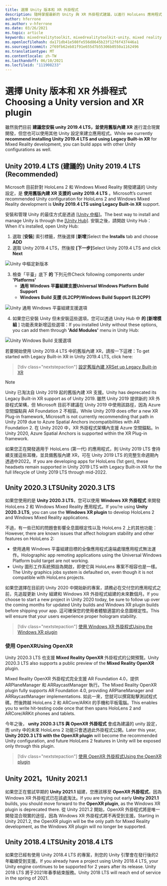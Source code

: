 ```yaml
---
title: 選擇 Unity 版本和 XR 外掛程式
description: 隨時掌握最新的 Unity 與 XR 外掛程式建議，以進行 HoloLens 應用程式開發。
author: hferrone
ms.author: v-hferrone
ms.date: 03/26/2021
ms.topic: article
keywords: mixedrealitytoolkit、mixedrealitytoolkit-unity、mixed reality 耳機、windows mixed reality 耳機、虛擬實境耳機、unity
ms.openlocfilehash: da171db41e508fe556d8645b23f12f6f437446a1
ms.sourcegitcommit: 2f69fb62eb81f91e655d7b55306b0550a1162496
ms.translationtype: MT
ms.contentlocale: zh-TW
ms.lasthandoff: 06/10/2021
ms.locfileid: "111908233"
---
```

# <a name="choosing-a-unity-version-and-xr-plugin"></a><span data-ttu-id="973e9-104">選擇 Unity 版本和 XR 外掛程式</span><span class="sxs-lookup"><span data-stu-id="973e9-104">Choosing a Unity version and XR plugin</span></span>

<span data-ttu-id="973e9-105">雖然我們目前 **建議您安裝 unity 2019.4 LTS，並使用舊版內建 XR** 進行混合現實開發，但您也可以使用其他 Unity 設定來建立應用程式。</span><span class="sxs-lookup"><span data-stu-id="973e9-105">While we currently **recommend installing Unity 2019.4 LTS and using Legacy Built-in XR** for Mixed Reality development, you can build apps with other Unity configurations as well.</span></span>

## <a name="unity-20194-lts-recommended"></a><span data-ttu-id="973e9-106">Unity 2019.4 LTS (建議的) </span><span class="sxs-lookup"><span data-stu-id="973e9-106">Unity 2019.4 LTS (Recommended)</span></span>

<span data-ttu-id="973e9-107">Microsoft 目前針對 HoloLens 2 和 Windows Mixed Reality 開發建議的 Unity 設定，是 **使用舊版內建 XR 支援的 unity 2019.4 LTS** 。</span><span class="sxs-lookup"><span data-stu-id="973e9-107">Microsoft’s current recommended Unity configuration for HoloLens 2 and Windows Mixed Reality development is **Unity 2019.4 LTS using Legacy Built-in XR** support.</span></span>

<span data-ttu-id="973e9-108">安裝和管理 Unity 的最佳方式是透過 <a href="https://unity3d.com/get-unity/download" target="_blank">[Unity 中樞]</a>。</span><span class="sxs-lookup"><span data-stu-id="973e9-108">The best way to install and manage Unity is through the <a href="https://unity3d.com/get-unity/download" target="_blank">[Unity Hub]</a>.</span></span> <span data-ttu-id="973e9-109">安裝之後，請開啟 Unity Hub：</span><span class="sxs-lookup"><span data-stu-id="973e9-109">When it's installed, open Unity Hub:</span></span>

1. <span data-ttu-id="973e9-110">選取 [**安裝**] 索引標籤，然後選擇 [**新增**]</span><span class="sxs-lookup"><span data-stu-id="973e9-110">Select the **Installs** tab and choose **ADD**</span></span>
2. <span data-ttu-id="973e9-111">選取 Unity 2019.4 LTS，然後按 **[下一步]**</span><span class="sxs-lookup"><span data-stu-id="973e9-111">Select Unity 2019.4 LTS and click **Next**</span></span>

![Unity 中樞定新版本](images/unity-hub-img-01.png)

3. <span data-ttu-id="973e9-113">檢查「平臺」底下 **的** 下列元件</span><span class="sxs-lookup"><span data-stu-id="973e9-113">Check following components under **'Platforms'**</span></span>
    * <span data-ttu-id="973e9-114">**通用 Windows 平臺組建支援**</span><span class="sxs-lookup"><span data-stu-id="973e9-114">**Universal Windows Platform Build Support**</span></span> 
    * <span data-ttu-id="973e9-115">**Windows Build 支援 (IL2CPP)**</span><span class="sxs-lookup"><span data-stu-id="973e9-115">**Windows Build Support (IL2CPP)**</span></span>

![Unity 通用 Windows 平臺組建支援選項](../images/Unity_Install_Option_UWP.png)

4. <span data-ttu-id="973e9-117">如果您已安裝 Unity 但未安裝這些選項，您可以透過 Unity Hub 中 **的 [新增模組** ] 功能表來新增這些選項：</span><span class="sxs-lookup"><span data-stu-id="973e9-117">If you installed Unity without these options, you can add them through **'Add Modules'** menu in Unity Hub:</span></span>

![Unity Windows Build 支援選項](../images/Unity_Install_Option_UWP2.png)

<span data-ttu-id="973e9-119">若要開始使用 Unity 2019.4 LTS 中的舊版內建 XR，請按一下這裡：</span><span class="sxs-lookup"><span data-stu-id="973e9-119">To get started with Legacy Built-in XR in Unity 2019.4 LTS, click here:</span></span>

> [!div class="nextstepaction"]
> [<span data-ttu-id="973e9-120">設定舊版內建 XR</span><span class="sxs-lookup"><span data-stu-id="973e9-120">Set up Legacy Built-in XR</span></span>](legacy-xr-support.md)

> [!NOTE]
> <span data-ttu-id="973e9-121">Unity 已淘汰自 Unity 2019 起的舊版內建 XR 支援。</span><span class="sxs-lookup"><span data-stu-id="973e9-121">Unity has deprecated its Legacy Built-in XR support as of Unity 2019.</span></span>  <span data-ttu-id="973e9-122">雖然 Unity 2019 提供新的 XR 外掛程式架構，但 Microsoft 目前不建議在 Unity 2019 中使用該路徑，因為 Azure 空間錨點與 AR Foundation 2 不相容。</span><span class="sxs-lookup"><span data-stu-id="973e9-122">While Unity 2019 does offer a new XR Plug-in framework, Microsoft is not currently recommending that path in Unity 2019 due to Azure Spatial Anchors incompatibilities with AR Foundation 2.</span></span>  <span data-ttu-id="973e9-123">在 Unity 2020 中，XR 外掛程式架構內支援 Azure 空間錨點。</span><span class="sxs-lookup"><span data-stu-id="973e9-123">In Unity 2020, Azure Spatial Anchors is supported within the XR Plug-in framework.</span></span>

<span data-ttu-id="973e9-124">如果您正在開發適用于 HoloLens (第一代) 的應用程式，則 Unity 2019 LTS 會持續支援這些耳機，並具備舊版內建 XR，可在 Unity 2019 LTS 的完整生命週期內透過中2022。</span><span class="sxs-lookup"><span data-stu-id="973e9-124">If you are developing apps for HoloLens (1st gen), these headsets remain supported in Unity 2019 LTS with Legacy Built-in XR for the full lifecycle of Unity 2019 LTS through mid-2022.</span></span>

## <a name="unity-20203-lts"></a><span data-ttu-id="973e9-125">Unity 2020.3 LTS</span><span class="sxs-lookup"><span data-stu-id="973e9-125">Unity 2020.3 LTS</span></span> 

<span data-ttu-id="973e9-126">如果您使用的是 **Unity 2020.3 LTS**，您可以使用 **Windows XR 外掛程式** 來開發 HoloLens 2 和 Windows Mixed Reality 應用程式。</span><span class="sxs-lookup"><span data-stu-id="973e9-126">If you’re using **Unity 2020.3 LTS**, you can use the **Windows XR plugin** to develop HoloLens 2 and Windows Mixed Reality applications.</span></span>

<span data-ttu-id="973e9-127">不過，有一些已知的問題會影響全息圖穩定性以及 HoloLens 2 上的其他功能：</span><span class="sxs-lookup"><span data-stu-id="973e9-127">However, there are known issues that affect hologram stability and other features on HoloLens 2:</span></span> 

* <span data-ttu-id="973e9-128">使用通用 Windows 平臺組建目標的全像應用程式遠端處理應用程式無法運作。</span><span class="sxs-lookup"><span data-stu-id="973e9-128">Holographic app remoting applications using the Universal Windows Platform build target are not working.</span></span>
* <span data-ttu-id="973e9-129">Unity 圖形工作系統預設為開啟，即使它與 HoloLens 專案不相容也是一樣。</span><span class="sxs-lookup"><span data-stu-id="973e9-129">The Unity graphics jobs system is defaulted on, even though it is not compatible with HoloLens projects.</span></span>

<span data-ttu-id="973e9-130">如果您選擇在目前的 Unity 2020 中開始新的專案，請務必在交付您的應用程式之前，先追蹤更新 Unity 組建和 Windows XR 外掛程式組建的未來數個月。</span><span class="sxs-lookup"><span data-stu-id="973e9-130">If you choose to start a new project in Unity 2020 today, be sure to follow up over the coming months for updated Unity builds and Windows XR plugin builds before shipping your app.</span></span>  <span data-ttu-id="973e9-131">這可確保您的使用者體驗適當的全息圖穩定性。</span><span class="sxs-lookup"><span data-stu-id="973e9-131">This will ensure that your users experience proper hologram stability.</span></span>

> [!div class="nextstepaction"]
> [<span data-ttu-id="973e9-132">使用 Windows XR 外掛程式</span><span class="sxs-lookup"><span data-stu-id="973e9-132">Using the Windows XR plugin</span></span>](windows-xr-plugin.md)

### <a name="using-openxr"></a><span data-ttu-id="973e9-133">使用 OpenXR</span><span class="sxs-lookup"><span data-stu-id="973e9-133">Using OpenXR</span></span>

<span data-ttu-id="973e9-134">Unity 2020.3 LTS 也支援 **Mixed Reality OpenXR** 外掛程式的公開預覽。</span><span class="sxs-lookup"><span data-stu-id="973e9-134">Unity 2020.3 LTS also supports a public preview of the **Mixed Reality OpenXR** plugin.</span></span>

<span data-ttu-id="973e9-135">Mixed Reality OpenXR 外掛程式完全支援 AR Foundation 4.0，提供 ARPlaneManager 和 ARRaycastManager 執行。</span><span class="sxs-lookup"><span data-stu-id="973e9-135">The Mixed Reality OpenXR plugin fully supports AR Foundation 4.0, providing ARPlaneManager and ARRaycastManager implementations.</span></span> <span data-ttu-id="973e9-136">如此一來，您就可以撰寫點擊測試程式碼，然後跨越 HoloLens 2 和 ARCore/ARKit 的手機和平板電腦。</span><span class="sxs-lookup"><span data-stu-id="973e9-136">This enables you to write hit-testing code once that then spans HoloLens 2 and ARCore/ARKit phones and tablets.</span></span> 

<span data-ttu-id="973e9-137">今年之後， **unity 2020.3 LTS 與 OpenXR 外掛程式** 會成為建議的 unity 設定，而 unity 中的未來 HoloLens 2 功能只會透過此外掛程式公開。</span><span class="sxs-lookup"><span data-stu-id="973e9-137">Later this year, **Unity 2020.3 LTS with the OpenXR plugin** will become the recommended Unity configuration, and future HoloLens 2 features in Unity will be exposed only through this plugin.</span></span>

> [!div class="nextstepaction"]
> [<span data-ttu-id="973e9-138">使用 OpenXR 外掛程式</span><span class="sxs-lookup"><span data-stu-id="973e9-138">Using the OpenXR plugin</span></span>](openxr-getting-started.md)

## <a name="unity-20211"></a><span data-ttu-id="973e9-139">Unity 2021。1</span><span class="sxs-lookup"><span data-stu-id="973e9-139">Unity 2021.1</span></span>

<span data-ttu-id="973e9-140">如果您正在嘗試早期的 **Unity 2021.1** 組建，您應該移至 **OpenXR 外掛程式**，因為 Windows XR 外掛程式已在該處淘汰。</span><span class="sxs-lookup"><span data-stu-id="973e9-140">If you are trying out early **Unity 2021.1** builds, you should move forward to the **OpenXR plugin**, as the Windows XR plugin is deprecated there.</span></span>  <span data-ttu-id="973e9-141">從 Unity 2021.2 開始，OpenXR 外掛程式將是唯一開發混合現實的途徑，因為 Windows XR 外掛程式將不再受到支援。</span><span class="sxs-lookup"><span data-stu-id="973e9-141">Starting in Unity 2021.2, the OpenXR plugin will be the only path for Mixed Reality development, as the Windows XR plugin will no longer be supported.</span></span>

## <a name="unity-20184-lts"></a><span data-ttu-id="973e9-142">Unity 2018.4 LTS</span><span class="sxs-lookup"><span data-stu-id="973e9-142">Unity 2018.4 LTS</span></span>

<span data-ttu-id="973e9-143">如果您已經有使用 Unity 2018.4 LTS 的專案，則您的 Unity 引擎會在發行後的2年繼續受到支援。</span><span class="sxs-lookup"><span data-stu-id="973e9-143">If you already have a project using Unity 2018.4 LTS, your Unity engine continues to be supported for 2 years after its release.</span></span>  <span data-ttu-id="973e9-144">Unity 2018 LTS 將于2021年春季結束服務。</span><span class="sxs-lookup"><span data-stu-id="973e9-144">Unity 2018 LTS will reach end of service in the spring of 2021.</span></span>
